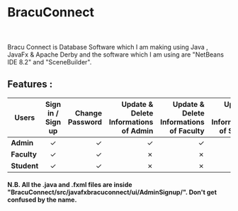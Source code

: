 # BracuConnect
<br>
<br>
Bracu Connect is Database Software which I am making using Java , JavaFx & Apache Derby and the software which I am using are "NetBeans IDE 8.2" and "SceneBuilder".
<br>

## Features :

| Users            | Sign in / Sign up|Change Password  | Update & Delete Informations of Admin  |Update & Delete Informations of Faculty  |Update & Delete Informations of Student  | Add , Update & Delete Courses | Advise Courses | Update Advise Courses | Add to Waiting List | View Waiting List | 
| ---------------- |:-----------------:| ---------------------------------------:|---------------------------------------:|---------------------------------------:|---------------------------------------:|---------------------------------------:|---------------------------------------:|--------------------------------------:|--------------------------------------:|--------------------------------------:|
|  <b> Admin <b>   |        ✓          | ✓ |✓ | ✓ | ✓ |✓ |✗ |✗ |✗ |✓ |
|  <b> Faculty <b> | ✓                 | ✓ |  ✗ | ✗ | ✗ |✗ |✓ |✓ |✗ |✗ |
|  <b> Student <b> | ✓                 | ✓ |   ✗ | ✗ | ✗ | ✗ |✓ |✓ |✓ |✗ |



#### N.B. All the .java and .fxml files are inside "BracuConnect/src/javafxbracuconnect/ui/AdminSignup/". Don't get confused by the name.



